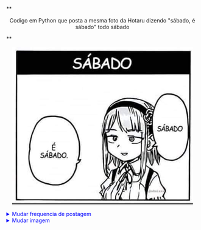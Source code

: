 **<p align="center">
Codigo em Python que posta a mesma foto da Hotaru dizendo "sábado, é sábado" todo sábado
</p>**



<p align="center">
  <img src="./image/sabado.jpg" alt="Descrição da Imagem">
</p>

<details style="color: blue;">
  <summary>Mudar frequencia de postagem</summary>
  
  Para alterar a Frquencia de postagem acessse o arquivo na pasta workflow e mude a variavel (- cron: '0 9 * * 6' )
    
  **m h dom mon dow**
    
  m representa os minutos (0 a 59).  
  h representa as horas (0 a 23).  
  dom representa o dia do mês (1 a 31).  
  mon representa o mês (1 a 12).  
  dow representa o dia da semana (0 a 6, sendo 0 domingo).  

</details>

<details style="color: blue;">
     <summary>Mudar imagem</summary>
  Acesse o arquivo (main.py) e mude o ('./image/sabado.jpg') para o nome do arquivo que voce upou na pasta image  
  
</details>



